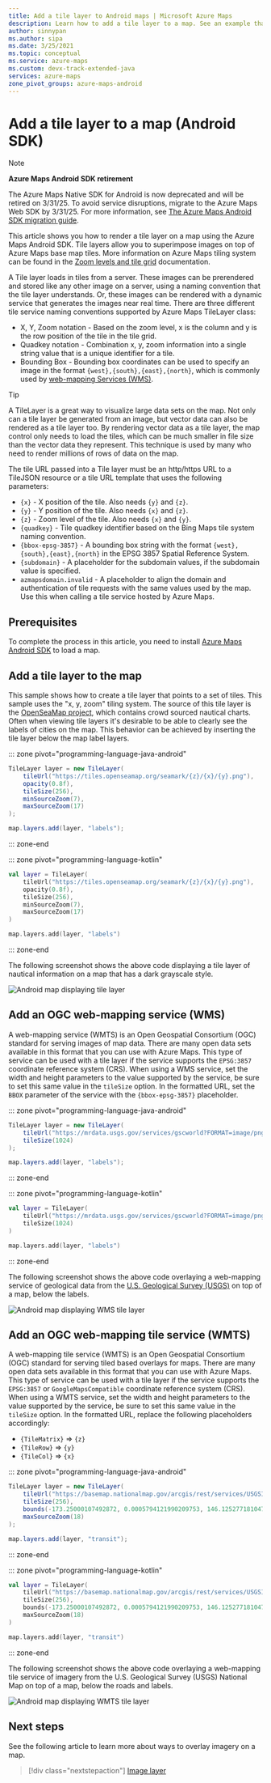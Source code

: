 ```yaml
---
title: Add a tile layer to Android maps | Microsoft Azure Maps
description: Learn how to add a tile layer to a map. See an example that uses the Azure Maps Android SDK to add a weather radar overlay to a map.
author: sinnypan
ms.author: sipa
ms.date: 3/25/2021
ms.topic: conceptual
ms.service: azure-maps
ms.custom: devx-track-extended-java
services: azure-maps
zone_pivot_groups: azure-maps-android
---
```


# Add a tile layer to a map (Android SDK)

> [!NOTE]
>
> **Azure Maps Android SDK retirement**
>
> The Azure Maps Native SDK for Android is now deprecated and will be retired on 3/31/25. To avoid service disruptions, migrate to the Azure Maps Web SDK by 3/31/25. For more information, see [The Azure Maps Android SDK migration guide](android-sdk-migration-guide.md).

This article shows you how to render a tile layer on a map using the Azure Maps Android SDK. Tile layers allow you to superimpose images on top of Azure Maps base map tiles. More information on Azure Maps tiling system can be found in the [Zoom levels and tile grid] documentation.

A Tile layer loads in tiles from a server. These images can be prerendered and stored like any other image on a server, using a naming convention that the tile layer understands. Or, these images can be rendered with a dynamic service that generates the images near real time. There are three different tile service naming conventions supported by Azure Maps TileLayer class:

* X, Y, Zoom notation - Based on the zoom level, x is the column and y is the row position of the tile in the tile grid.
* Quadkey notation - Combination x, y, zoom information into a single string value that is a unique identifier for a tile.
* Bounding Box - Bounding box coordinates can be used to specify an image in the format `{west},{south},{east},{north}`, which is commonly used by [web-mapping Services (WMS)].

> [!TIP]
> A TileLayer is a great way to visualize large data sets on the map. Not only can a tile layer be generated from an image, but vector data can also be rendered as a tile layer too. By rendering vector data as a tile layer, the map control only needs to load the tiles, which can be much smaller in file size than the vector data they represent. This technique is used by many who need to render millions of rows of data on the map.

The tile URL passed into a Tile layer must be an http/https URL to a TileJSON resource or a tile URL template that uses the following parameters:

* `{x}` - X position of the tile. Also needs `{y}` and `{z}`.
* `{y}` - Y position of the tile. Also needs `{x}` and `{z}`.
* `{z}` - Zoom level of the tile. Also needs `{x}` and `{y}`.
* `{quadkey}` - Tile quadkey identifier based on the Bing Maps tile system naming convention.
* `{bbox-epsg-3857}` - A bounding box string with the format `{west},{south},{east},{north}` in the EPSG 3857 Spatial Reference System.
* `{subdomain}` - A placeholder for the subdomain values, if the subdomain value is specified.
* `azmapsdomain.invalid` - A placeholder to align the domain and authentication of tile requests with the same values used by the map. Use this when calling a tile service hosted by Azure Maps.

## Prerequisites

To complete the process in this article, you need to install [Azure Maps Android SDK] to load a map.

## Add a tile layer to the map

This sample shows how to create a tile layer that points to a set of tiles. This sample uses the "x, y, zoom" tiling system. The source of this tile layer is the [OpenSeaMap project], which contains crowd sourced nautical charts. Often when viewing tile layers it's desirable to be able to clearly see the labels of cities on the map. This behavior can be achieved by inserting the tile layer below the map label layers.

::: zone pivot="programming-language-java-android"

```java
TileLayer layer = new TileLayer(
    tileUrl("https://tiles.openseamap.org/seamark/{z}/{x}/{y}.png"),
    opacity(0.8f),
    tileSize(256),
    minSourceZoom(7),
    maxSourceZoom(17)
);

map.layers.add(layer, "labels");
```

::: zone-end

::: zone pivot="programming-language-kotlin"

```kotlin
val layer = TileLayer(
    tileUrl("https://tiles.openseamap.org/seamark/{z}/{x}/{y}.png"),
    opacity(0.8f),
    tileSize(256),
    minSourceZoom(7),
    maxSourceZoom(17)
)

map.layers.add(layer, "labels")
```

::: zone-end

The following screenshot shows the above code displaying a tile layer of nautical information on a map that has a dark grayscale style.

![Android map displaying tile layer](media/how-to-add-tile-layer-android-map/xyz-tile-layer-android.png)

## Add an OGC web-mapping service (WMS)

A web-mapping service (WMTS) is an Open Geospatial Consortium (OGC) standard for serving images of map data. There are many open data sets available in this format that you can use with Azure Maps. This type of service can be used with a tile layer if the service supports the `EPSG:3857` coordinate reference system (CRS). When using a WMS service, set the width and height parameters to the value supported by the service, be sure to set this same value in the `tileSize` option. In the formatted URL, set the `BBOX` parameter of the service with the `{bbox-epsg-3857}` placeholder.

::: zone pivot="programming-language-java-android"

``` java
TileLayer layer = new TileLayer(
    tileUrl("https://mrdata.usgs.gov/services/gscworld?FORMAT=image/png&HEIGHT=1024&LAYERS=geology&REQUEST=GetMap&STYLES=default&TILED=true&TRANSPARENT=true&WIDTH=1024&VERSION=1.3.0&SERVICE=WMS&CRS=EPSG:3857&BBOX={bbox-epsg-3857}"),
    tileSize(1024)
);

map.layers.add(layer, "labels");
```

::: zone-end

::: zone pivot="programming-language-kotlin"

```kotlin
val layer = TileLayer(
    tileUrl("https://mrdata.usgs.gov/services/gscworld?FORMAT=image/png&HEIGHT=1024&LAYERS=geology&REQUEST=GetMap&STYLES=default&TILED=true&TRANSPARENT=true&WIDTH=1024&VERSION=1.3.0&SERVICE=WMS&CRS=EPSG:3857&BBOX={bbox-epsg-3857}"),
    tileSize(1024)
)

map.layers.add(layer, "labels")
```

::: zone-end

The following screenshot shows the above code overlaying a web-mapping service of geological data from the [U.S. Geological Survey (USGS)] on top of a map, below the labels.

![Android map displaying WMS tile layer](media/how-to-add-tile-layer-android-map/android-tile-layer-wms.jpg)

## Add an OGC web-mapping tile service (WMTS)

A web-mapping tile service (WMTS) is an Open Geospatial Consortium (OGC) standard for serving tiled based overlays for maps. There are many open data sets available in this format that you can use with Azure Maps. This type of service can be used with a tile layer if the service supports the `EPSG:3857` or `GoogleMapsCompatible` coordinate reference system (CRS). When using a WMTS service, set the width and height parameters to the value supported by the service, be sure to set this same value in the `tileSize` option. In the formatted URL, replace the following placeholders accordingly:

* `{TileMatrix}` => `{z}`
* `{TileRow}` => `{y}`
* `{TileCol}` => `{x}`

::: zone pivot="programming-language-java-android"

``` java
TileLayer layer = new TileLayer(
    tileUrl("https://basemap.nationalmap.gov/arcgis/rest/services/USGSImageryOnly/MapServer/WMTS/tile/1.0.0/USGSImageryOnly/default/GoogleMapsCompatible/{z}/{y}/{x}"),
    tileSize(256),
    bounds(-173.25000107492872, 0.0005794121990209753, 146.12527718104752, 71.506811402077),
    maxSourceZoom(18)
);

map.layers.add(layer, "transit");
```

::: zone-end

::: zone pivot="programming-language-kotlin"

```kotlin
val layer = TileLayer(
    tileUrl("https://basemap.nationalmap.gov/arcgis/rest/services/USGSImageryOnly/MapServer/WMTS/tile/1.0.0/USGSImageryOnly/default/GoogleMapsCompatible/{z}/{y}/{x}"),
    tileSize(256),
    bounds(-173.25000107492872, 0.0005794121990209753, 146.12527718104752, 71.506811402077),
    maxSourceZoom(18)
)

map.layers.add(layer, "transit")
```

::: zone-end

The following screenshot shows the above code overlaying a web-mapping tile service of imagery from the U.S. Geological Survey (USGS) National Map on top of a map, below the roads and labels.

![Android map displaying WMTS tile layer](media/how-to-add-tile-layer-android-map/android-tile-layer-wmts.jpg)

## Next steps

See the following article to learn more about ways to overlay imagery on a map.

> [!div class="nextstepaction"]
> [Image layer]

[Azure Maps Android SDK]: how-to-use-android-map-control-library.md
[Image layer]: map-add-image-layer-android.md
[OpenSeaMap project]: https://openseamap.org/index.php
[U.S. Geological Survey (USGS)]: https://mrdata.usgs.gov
[web-mapping Services (WMS)]: https://www.opengeospatial.org/standards/wms
[Zoom levels and tile grid]: zoom-levels-and-tile-grid.md
